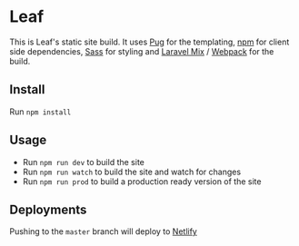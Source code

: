 # Leaf

This is Leaf's static site build. It uses [Pug](https://pugjs.org/api/getting-started.html) for the templating, [npm](https://www.npmjs.com/) for client side dependencies, [Sass](https://sass-lang.com/) for styling and [Laravel Mix](https://github.com/JeffreyWay/laravel-mix) / [Webpack](https://webpack.js.org) for the build.

## Install

Run `npm install`

## Usage

- Run `npm run dev` to build the site
- Run `npm run watch` to build the site and watch for changes
- Run `npm run prod` to build a production ready version of the site

## Deployments

Pushing to the `master` branch will deploy to [Netlify](https://weareleaf.netlify.com)
